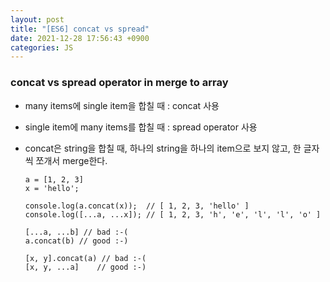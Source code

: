 ```yaml
---
layout: post
title: "[ES6] concat vs spread"
date: 2021-12-28 17:56:43 +0900
categories: JS
---
```


### concat vs spread operator in merge to array

- many items에 single item을 합칠 때 : concat 사용
- single item에 many items를 합칠 때 : spread operator 사용
- concat은 string을 합칠 때, 하나의 string을 하나의 item으로 보지 않고, 한 글자씩 쪼개서 merge한다.

  ```
  a = [1, 2, 3]
  x = 'hello';

  console.log(a.concat(x));  // [ 1, 2, 3, 'hello' ]
  console.log([...a, ...x]); // [ 1, 2, 3, 'h', 'e', 'l', 'l', 'o' ]
  ```

  ```
  [...a, ...b] // bad :-(
  a.concat(b) // good :-)

  [x, y].concat(a) // bad :-(
  [x, y, ...a]    // good :-)
  ```
